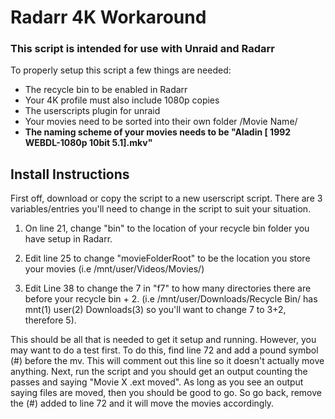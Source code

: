 # Radarr 4K Workaround

### This script is intended for use with Unraid and Radarr
To properly setup this script a few things are needed:
* The recycle bin to be enabled in Radarr
* Your 4K profile must also include 1080p copies
* The userscripts plugin for unraid
* Your movies need to be sorted into their own folder /Movie Name/
* **The naming scheme of your movies needs to be "Aladin [ 1992 WEBDL-1080p 10bit 5.1].mkv"**


## Install Instructions
First off, download or copy the script to a new userscript script. There are 3 variables/entries you'll need to change in the script to suit your situation. 

1. On line 21, change "bin" to the location of your recycle bin folder you have setup in Radarr. 

2. Edit line 25 to change "movieFolderRoot" to be the location you store your movies (i.e /mnt/user/Videos/Movies/)

3. Edit Line 38 to change the 7 in "f7" to how many directories there are before your recycle bin + 2. (i.e /mnt/user/Downloads/Recycle Bin/ has mnt(1) user(2) Downloads(3) so you'll want to change 7 to 3+2, therefore 5).

This should be all that is needed to get it setup and running. However, you may want to do a test first. To do this, find line 72 and add a pound symbol (#) before the mv. This will comment out this line so it doesn't actually move anything. Next, run the script and you should get an output counting the passes and saying "Movie X .ext moved". As long as you see an output saying files are moved, then you should be good to go. So go back, remove the (#) added to line 72 and it will move the movies accordingly.
